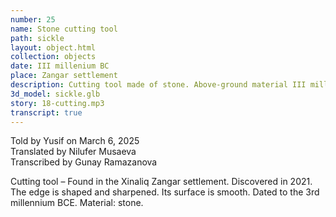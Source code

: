 ```yaml
---
number: 25
name: Stone cutting tool
path: sickle
layout: object.html
collection: objects
date: III millenium BC
place: Zangar settlement
description: Cutting tool made of stone. Above-ground material III millennium BC Zangar settlement. Found by Hasan Aghayev in 2024.
3d_model: sickle.glb
story: 18-cutting.mp3
transcript: true
---
```


<div class="meta">
Told by Yusif on March 6, 2025 <br>
Translated by Nilufer Musaeva<br>
Transcribed by Gunay Ramazanova
</div>

Cutting tool – Found in the Xinaliq Zangar settlement. Discovered in 2021. The edge is shaped and sharpened. Its surface is smooth. Dated to the 3rd millennium BCE. Material: stone.
